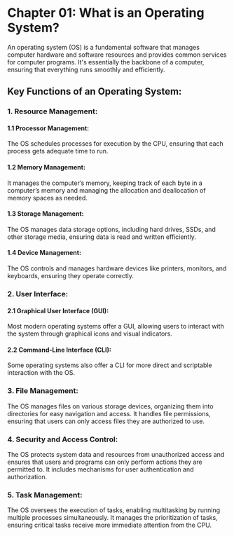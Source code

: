 # Chapter 01: What is an Operating System?

An operating system (OS) is a fundamental software that manages computer hardware and software resources and provides common services for computer programs. It's essentially the backbone of a computer, ensuring that everything runs smoothly and efficiently.

## Key Functions of an Operating System:

### 1. Resource Management:

#### 1.1 Processor Management:
The OS schedules processes for execution by the CPU, ensuring that each process gets adequate time to run.

#### 1.2 Memory Management:
It manages the computer’s memory, keeping track of each byte in a computer’s memory and managing the allocation and deallocation of memory spaces as needed.

#### 1.3 Storage Management:
The OS manages data storage options, including hard drives, SSDs, and other storage media, ensuring data is read and written efficiently.

#### 1.4 Device Management:
The OS controls and manages hardware devices like printers, monitors, and keyboards, ensuring they operate correctly.

### 2. User Interface:

#### 2.1 Graphical User Interface (GUI):
Most modern operating systems offer a GUI, allowing users to interact with the system through graphical icons and visual indicators.

#### 2.2 Command-Line Interface (CLI):
Some operating systems also offer a CLI for more direct and scriptable interaction with the OS.

### 3. File Management:
The OS manages files on various storage devices, organizing them into directories for easy navigation and access. It handles file permissions, ensuring that users can only access files they are authorized to use.

### 4. Security and Access Control:
The OS protects system data and resources from unauthorized access and ensures that users and programs can only perform actions they are permitted to. It includes mechanisms for user authentication and authorization.

### 5. Task Management:
The OS oversees the execution of tasks, enabling multitasking by running multiple processes simultaneously. It manages the prioritization of tasks, ensuring critical tasks receive more immediate attention from the CPU.
